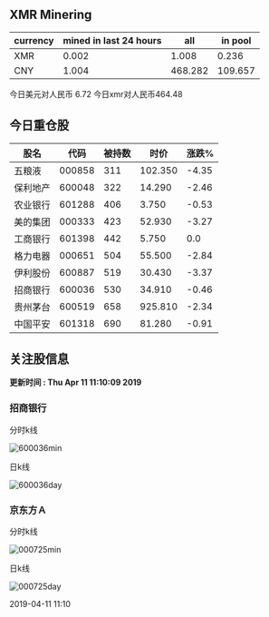 ## XMR Minering

|currency|mined in last 24 hours|all|in pool|
|---|---|---|---|
|XMR|0.002|1.008|0.236|
|CNY|1.004|468.282|109.657|

今日美元对人民币 6.72	今日xmr对人民币464.48


## 今日重仓股 

|股名|代码|被持数|时价|涨跌%|
|---|---|---|---|---|
|五粮液|000858|311|102.350|-4.35|
|保利地产|600048|322|14.290|-2.46|
|农业银行|601288|406|3.750|-0.53|
|美的集团|000333|423|52.930|-3.27|
|工商银行|601398|442|5.750|0.0|
|格力电器|000651|504|55.500|-2.84|
|伊利股份|600887|519|30.430|-3.37|
|招商银行|600036|530|34.910|-0.46|
|贵州茅台|600519|658|925.810|-2.34|
|中国平安|601318|690|81.280|-0.91|

## 关注股信息
**更新时间 : Thu Apr 11 11:10:09 2019**
### 招商银行 
分时k线

![600036min](http://image.sinajs.cn/newchart/min/n/sh600036.gif)

日k线

![600036day](http://image.sinajs.cn/newchart/daily/n/sh600036.gif)

### 京东方Ａ 
分时k线

![000725min](http://image.sinajs.cn/newchart/min/n/sz000725.gif)

日k线

![000725day](http://image.sinajs.cn/newchart/daily/n/sz000725.gif)

2019-04-11 11:10